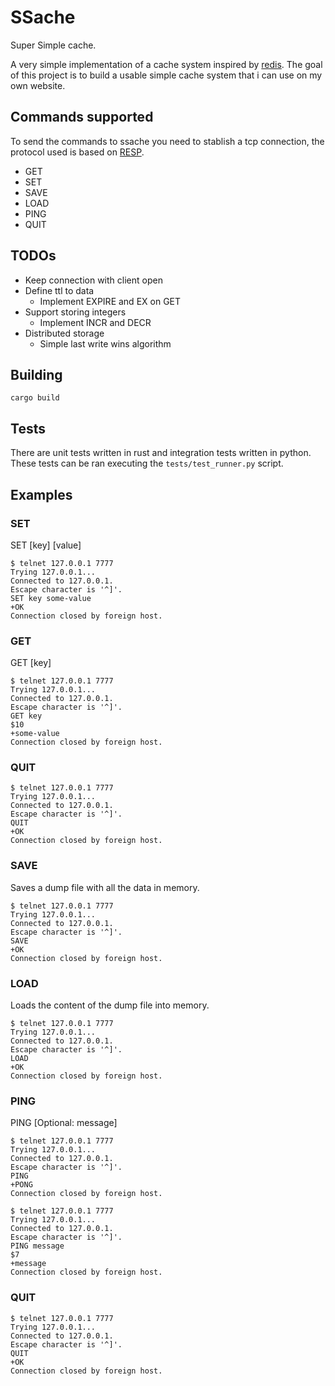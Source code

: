 # SSache

Super Simple cache.

A very simple implementation of a cache system inspired by
[redis][0]. The goal of this project is to build a usable simple cache
system that i can use on my own website.

## Commands supported

To send the commands to ssache you need to stablish a tcp connection, the protocol used is based on [RESP][1].

- GET
- SET
- SAVE
- LOAD
- PING
- QUIT

## TODOs

- Keep connection with client open
- Define ttl to data
  - Implement EXPIRE and EX on GET
- Support storing integers
  - Implement INCR and DECR
- Distributed storage
  - Simple last write wins algorithm

## Building

```shell
cargo build
```

## Tests

There are unit tests written in rust and integration tests written in
python. These tests can be ran executing the `tests/test_runner.py`
script.

## Examples

### SET

SET [key] [value]

```shell
$ telnet 127.0.0.1 7777
Trying 127.0.0.1...
Connected to 127.0.0.1.
Escape character is '^]'.
SET key some-value
+OK
Connection closed by foreign host.
```

### GET

GET [key]

```shell
$ telnet 127.0.0.1 7777
Trying 127.0.0.1...
Connected to 127.0.0.1.
Escape character is '^]'.
GET key
$10
+some-value
Connection closed by foreign host.
```

### QUIT

```shell
$ telnet 127.0.0.1 7777
Trying 127.0.0.1...
Connected to 127.0.0.1.
Escape character is '^]'.
QUIT
+OK
Connection closed by foreign host.
```

### SAVE

Saves a dump file with all the data in memory.

```shell
$ telnet 127.0.0.1 7777
Trying 127.0.0.1...
Connected to 127.0.0.1.
Escape character is '^]'.
SAVE
+OK
Connection closed by foreign host.
```

### LOAD

Loads the content of the dump file into memory.

```shell
$ telnet 127.0.0.1 7777
Trying 127.0.0.1...
Connected to 127.0.0.1.
Escape character is '^]'.
LOAD
+OK
Connection closed by foreign host.
```
### PING

PING [Optional: message]

```shell
$ telnet 127.0.0.1 7777
Trying 127.0.0.1...
Connected to 127.0.0.1.
Escape character is '^]'.
PING
+PONG
Connection closed by foreign host.
```

```shell
$ telnet 127.0.0.1 7777
Trying 127.0.0.1...
Connected to 127.0.0.1.
Escape character is '^]'.
PING message
$7
+message
Connection closed by foreign host.
```

### QUIT

```shell
$ telnet 127.0.0.1 7777
Trying 127.0.0.1...
Connected to 127.0.0.1.
Escape character is '^]'.
QUIT
+OK
Connection closed by foreign host.
```

[0]: https://redis.io/
[1]: https://redis.io/docs/reference/protocol-spec/
